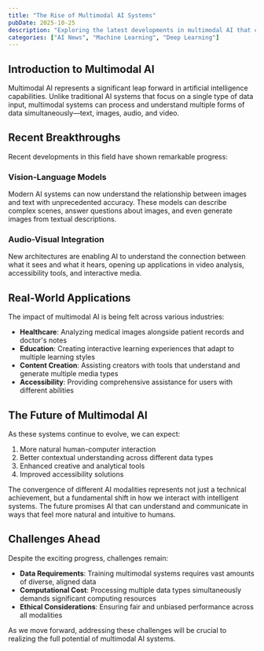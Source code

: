 ```yaml
---
title: "The Rise of Multimodal AI Systems"
pubDate: 2025-10-25
description: "Exploring the latest developments in multimodal AI that can process and understand text, images, audio, and video simultaneously."
categories: ["AI News", "Machine Learning", "Deep Learning"]
---
```


## Introduction to Multimodal AI

Multimodal AI represents a significant leap forward in artificial intelligence capabilities. Unlike traditional AI systems that focus on a single type of data input, multimodal systems can process and understand multiple forms of data simultaneously—text, images, audio, and video.

## Recent Breakthroughs

Recent developments in this field have shown remarkable progress:

### Vision-Language Models
Modern AI systems can now understand the relationship between images and text with unprecedented accuracy. These models can describe complex scenes, answer questions about images, and even generate images from textual descriptions.

### Audio-Visual Integration
New architectures are enabling AI to understand the connection between what it sees and what it hears, opening up applications in video analysis, accessibility tools, and interactive media.

## Real-World Applications

The impact of multimodal AI is being felt across various industries:

- **Healthcare**: Analyzing medical images alongside patient records and doctor's notes
- **Education**: Creating interactive learning experiences that adapt to multiple learning styles
- **Content Creation**: Assisting creators with tools that understand and generate multiple media types
- **Accessibility**: Providing comprehensive assistance for users with different abilities

## The Future of Multimodal AI

As these systems continue to evolve, we can expect:

1. More natural human-computer interaction
2. Better contextual understanding across different data types
3. Enhanced creative and analytical tools
4. Improved accessibility solutions

The convergence of different AI modalities represents not just a technical achievement, but a fundamental shift in how we interact with intelligent systems. The future promises AI that can understand and communicate in ways that feel more natural and intuitive to humans.

## Challenges Ahead

Despite the exciting progress, challenges remain:

- **Data Requirements**: Training multimodal systems requires vast amounts of diverse, aligned data
- **Computational Cost**: Processing multiple data types simultaneously demands significant computing resources
- **Ethical Considerations**: Ensuring fair and unbiased performance across all modalities

As we move forward, addressing these challenges will be crucial to realizing the full potential of multimodal AI systems.
